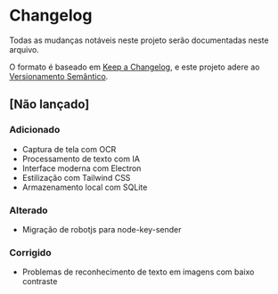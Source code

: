 # Changelog

Todas as mudanças notáveis neste projeto serão documentadas neste arquivo.

O formato é baseado em [Keep a Changelog](https://keepachangelog.com/pt-BR/1.0.0/),
e este projeto adere ao [Versionamento Semântico](https://semver.org/lang/pt-BR/).

## [Não lançado]

### Adicionado
- Captura de tela com OCR
- Processamento de texto com IA
- Interface moderna com Electron
- Estilização com Tailwind CSS
- Armazenamento local com SQLite

### Alterado
- Migração de robotjs para node-key-sender

### Corrigido
- Problemas de reconhecimento de texto em imagens com baixo contraste